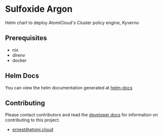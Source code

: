 # Sulfoxide Argon

Helm chart to deploy AtomiCloud's Cluster policy engine, Kyverno

## Prerequisites
- nix
- direnv
- docker

## Helm Docs

You can view the helm documentation generated at [helm-docs](./chart/README.md)

## Contributing

Please contact contributors and read the [developer docs](./docs/developer/CommitConventions.md) for information on contributing to this project.

- [ernest@atomi.cloud](mailto:ernest@atomi.cloud)
